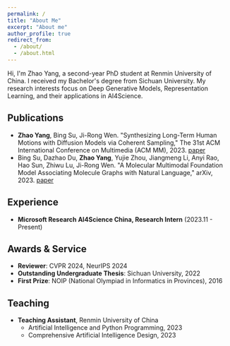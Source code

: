 ```yaml
---
permalink: /
title: "About Me"
excerpt: "About me"
author_profile: true
redirect_from: 
  - /about/
  - /about.html
---
```


<!-- Hi, I'm Zhao Yang, a ~~first~~ 2nd year PhD student at Renmin University of China. I got my bachelor degree in Sichuan University. My research interests are focused on Deep Generative Models, Representation Learning, and their applications in AI4Science.

Publications 
======
- **Zhao Yang**, Bing Su, Ji-Rong Wen. Synthesizing Long-Term Human Motions with Diffusion Models via Coherent Sampling, The 31th ACM International Conference on Multimedia (ACM MM), 2023, [paper](https://dl.acm.org/doi/10.1145/3581783.3611887)
- Bing Su, Dazhao Du, **Zhao Yang**, Yujie Zhou, Jiangmeng Li, Anyi Rao, Hao Sun, Zhiwu Lu, Ji-Rong Wen. A Molecular Multimodal Foundation Model Associating Molecule Graphs with Natural Language, arXiv [paper](https://arxiv.org/abs/2209.05481)

Experience
======
- Microsoft Research AI4Science China, Research Intern, 2023.11 - Present

Awards & Service
======
- Reviewer: CVPR 2024, NeurIPS 2024
- Outstanding Undergraduate Thesis of Sichuan University, 2022
- First Prize of NOIP (National Olympiad in Informatics in Provinces), 2016

Teaching
======
- Artificial Intelligence and Python Programming, TA, RUC, 2023
- Comprehensive Artificial Intelligence Design, TA, RUC, 2023
 -->
<!-- ## About Me -->
Hi, I'm Zhao Yang, a second-year PhD student at Renmin University of China. I received my Bachelor's degree from Sichuan University. My research interests focus on Deep Generative Models, Representation Learning, and their applications in AI4Science.

## Publications
- **Zhao Yang**, Bing Su, Ji-Rong Wen. "Synthesizing Long-Term Human Motions with Diffusion Models via Coherent Sampling," The 31st ACM International Conference on Multimedia (ACM MM), 2023. [paper](https://dl.acm.org/doi/10.1145/3581783.3611887)
- Bing Su, Dazhao Du, **Zhao Yang**, Yujie Zhou, Jiangmeng Li, Anyi Rao, Hao Sun, Zhiwu Lu, Ji-Rong Wen. "A Molecular Multimodal Foundation Model Associating Molecule Graphs with Natural Language," arXiv, 2023. [paper](https://arxiv.org/abs/2209.05481)

## Experience
- **Microsoft Research AI4Science China, Research Intern** (2023.11 - Present)

## Awards & Service
- **Reviewer**: CVPR 2024, NeurIPS 2024
- **Outstanding Undergraduate Thesis**: Sichuan University, 2022
- **First Prize**: NOIP (National Olympiad in Informatics in Provinces), 2016

## Teaching
- **Teaching Assistant**, Renmin University of China
  - Artificial Intelligence and Python Programming, 2023
  - Comprehensive Artificial Intelligence Design, 2023
